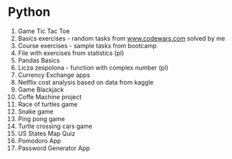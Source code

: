 # Python

1. Game Tic Tac Toe
2. Basics exercises - random tasks from www.codewars.com solved by me
3. Course exercises - sample tasks from bootcamp
4. File with exercises from statistics (pl)
5. Pandas Basics
6. Licza zespolona - function with complex number (pl)
7. Currency Exchange apps
8. Netflix cost analysis based on data from kaggle
9. Game Blackjack
10. Coffe Machine project
11. Race of turtles game
12. Snake game
13. Ping pong game
14. Turtle crossing cars game
15. US States Map Quiz
16. Pomodoro App
17. Password Generator App
